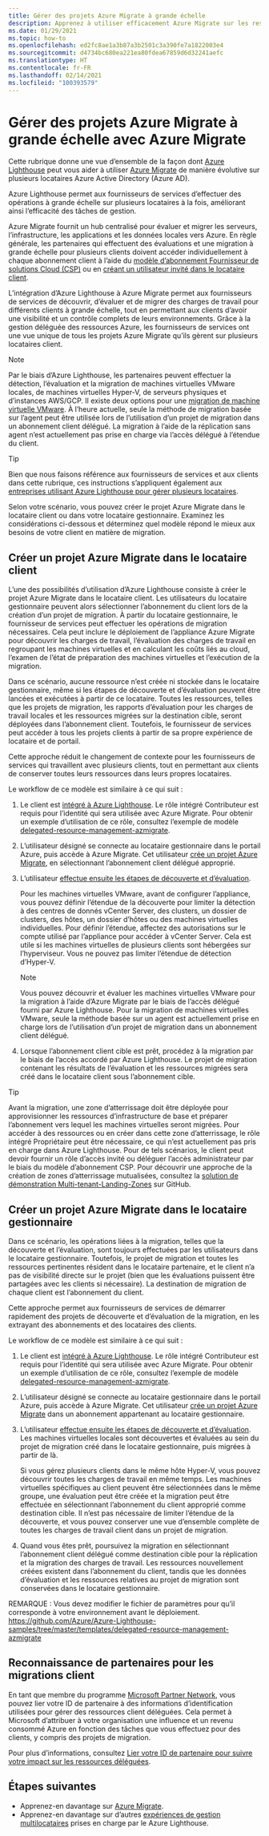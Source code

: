 ```yaml
---
title: Gérer des projets Azure Migrate à grande échelle
description: Apprenez à utiliser efficacement Azure Migrate sur les ressources client déléguées.
ms.date: 01/29/2021
ms.topic: how-to
ms.openlocfilehash: ed2fc8ae1a3b87a3b2501c3a390fe7a1822003e4
ms.sourcegitcommit: d4734bc680ea221ea80fdea67859d6d32241aefc
ms.translationtype: HT
ms.contentlocale: fr-FR
ms.lasthandoff: 02/14/2021
ms.locfileid: "100393579"
---
```

# <a name="manage-azure-migrate-projects-at-scale-with-azure-lighthouse"></a>Gérer des projets Azure Migrate à grande échelle avec Azure Migrate

Cette rubrique donne une vue d’ensemble de la façon dont [Azure Lighthouse](../overview.md) peut vous aider à utiliser [Azure Migrate](../../migrate/migrate-services-overview.md) de manière évolutive sur plusieurs locataires Azure Active Directory (Azure AD).

Azure Lighthouse permet aux fournisseurs de services d’effectuer des opérations à grande échelle sur plusieurs locataires à la fois, améliorant ainsi l’efficacité des tâches de gestion.

Azure Migrate fournit un hub centralisé pour évaluer et migrer les serveurs, l’infrastructure, les applications et les données locales vers Azure. En règle générale, les partenaires qui effectuent des évaluations et une migration à grande échelle pour plusieurs clients doivent accéder individuellement à chaque abonnement client à l’aide du [modèle d’abonnement Fournisseur de solutions Cloud (CSP)](/partner-center/customers-revoke-admin-privileges) ou en [créant un utilisateur invité dans le locataire client](../../active-directory/external-identities/what-is-b2b.md).

L’intégration d’Azure Lighthouse à Azure Migrate permet aux fournisseurs de services de découvrir, d’évaluer et de migrer des charges de travail pour différents clients à grande échelle, tout en permettant aux clients d’avoir une visibilité et un contrôle complets de leurs environnements. Grâce à la gestion déléguée des ressources Azure, les fournisseurs de services ont une vue unique de tous les projets Azure Migrate qu’ils gèrent sur plusieurs locataires client.

> [!NOTE]
> Par le biais d’Azure Lighthouse, les partenaires peuvent effectuer la détection, l’évaluation et la migration de machines virtuelles VMware locales, de machines virtuelles Hyper-V, de serveurs physiques et d’instances AWS/GCP. Il existe deux options pour une [migration de machine virtuelle VMware](../../migrate/server-migrate-overview.md). À l’heure actuelle, seule la méthode de migration basée sur l’agent peut être utilisée lors de l’utilisation d’un projet de migration dans un abonnement client délégué. La migration à l’aide de la réplication sans agent n’est actuellement pas prise en charge via l’accès délégué à l’étendue du client.

> [!TIP]
> Bien que nous faisons référence aux fournisseurs de services et aux clients dans cette rubrique, ces instructions s’appliquent également aux [entreprises utilisant Azure Lighthouse pour gérer plusieurs locataires](../concepts/enterprise.md).

Selon votre scénario, vous pouvez créer le projet Azure Migrate dans le locataire client ou dans votre locataire gestionnaire. Examinez les considérations ci-dessous et déterminez quel modèle répond le mieux aux besoins de votre client en matière de migration.

## <a name="create-an-azure-migrate-project-in-the-customer-tenant"></a>Créer un projet Azure Migrate dans le locataire client

L’une des possibilités d’utilisation d’Azure Lighthouse consiste à créer le projet Azure Migrate dans le locataire client. Les utilisateurs du locataire gestionnaire peuvent alors sélectionner l’abonnement du client lors de la création d’un projet de migration. À partir du locataire gestionnaire, le fournisseur de services peut effectuer les opérations de migration nécessaires. Cela peut inclure le déploiement de l’appliance Azure Migrate pour découvrir les charges de travail, l’évaluation des charges de travail en regroupant les machines virtuelles et en calculant les coûts liés au cloud, l’examen de l’état de préparation des machines virtuelles et l’exécution de la migration.

Dans ce scénario, aucune ressource n’est créée ni stockée dans le locataire gestionnaire, même si les étapes de découverte et d’évaluation peuvent être lancées et exécutées à partir de ce locataire. Toutes les ressources, telles que les projets de migration, les rapports d’évaluation pour les charges de travail locales et les ressources migrées sur la destination cible, seront déployées dans l’abonnement client. Toutefois, le fournisseur de services peut accéder à tous les projets clients à partir de sa propre expérience de locataire et de portail.

Cette approche réduit le changement de contexte pour les fournisseurs de services qui travaillent avec plusieurs clients, tout en permettant aux clients de conserver toutes leurs ressources dans leurs propres locataires.

Le workflow de ce modèle est similaire à ce qui suit :

1. Le client est [intégré à Azure Lighthouse](onboard-customer.md). Le rôle intégré Contributeur est requis pour l’identité qui sera utilisée avec Azure Migrate. Pour obtenir un exemple d’utilisation de ce rôle, consultez l’exemple de modèle [delegated-resource-management-azmigrate](https://github.com/Azure/Azure-Lighthouse-samples/tree/master/templates/delegated-resource-management-azmigrate).
1. L’utilisateur désigné se connecte au locataire gestionnaire dans le portail Azure, puis accède à Azure Migrate. Cet utilisateur [crée un projet Azure Migrate](../../migrate/create-manage-projects.md), en sélectionnant l’abonnement client délégué approprié.
1. L’utilisateur [effectue ensuite les étapes de découverte et d’évaluation](../../migrate/tutorial-discover-vmware.md).

   Pour les machines virtuelles VMware, avant de configurer l’appliance, vous pouvez définir l’étendue de la découverte pour limiter la détection à des centres de donnés vCenter Server, des clusters, un dossier de clusters, des hôtes, un dossier d’hôtes ou des machines virtuelles individuelles. Pour définir l’étendue, affectez des autorisations sur le compte utilisé par l’appliance pour accéder à vCenter Server. Cela est utile si les machines virtuelles de plusieurs clients sont hébergées sur l’hyperviseur. Vous ne pouvez pas limiter l’étendue de détection d’Hyper-V.

    > [!NOTE]
    > Vous pouvez découvrir et évaluer les machines virtuelles VMware pour la migration à l’aide d’Azure Migrate par le biais de l’accès délégué fourni par Azure Lighthouse. Pour la migration de machines virtuelles VMware, seule la méthode basée sur un agent est actuellement prise en charge lors de l’utilisation d’un projet de migration dans un abonnement client délégué.

1. Lorsque l’abonnement client cible est prêt, procédez à la migration par le biais de l’accès accordé par Azure Lighthouse. Le projet de migration contenant les résultats de l’évaluation et les ressources migrées sera créé dans le locataire client sous l’abonnement cible.

> [!TIP]
> Avant la migration, une zone d’atterrissage doit être déployée pour approvisionner les ressources d’infrastructure de base et préparer l’abonnement vers lequel les machines virtuelles seront migrées. Pour accéder à des ressources ou en créer dans cette zone d’atterrissage, le rôle intégré Propriétaire peut être nécessaire, ce qui n’est actuellement pas pris en charge dans Azure Lighthouse. Pour de tels scénarios, le client peut devoir fournir un rôle d’accès invité ou déléguer l’accès administrateur par le biais du modèle d’abonnement CSP. Pour découvrir une approche de la création de zones d’atterrissage mutualisées, consultez la [solution de démonstration Multi-tenant-Landing-Zones](https://github.com/Azure/Multi-tenant-Landing-Zones) sur GitHub.

## <a name="create-an-azure-migrate-project-in-the-managing-tenant"></a>Créer un projet Azure Migrate dans le locataire gestionnaire

Dans ce scénario, les opérations liées à la migration, telles que la découverte et l’évaluation, sont toujours effectuées par les utilisateurs dans le locataire gestionnaire. Toutefois, le projet de migration et toutes les ressources pertinentes résident dans le locataire partenaire, et le client n’a pas de visibilité directe sur le projet (bien que les évaluations puissent être partagées avec les clients si nécessaire). La destination de migration de chaque client est l’abonnement du client.

Cette approche permet aux fournisseurs de services de démarrer rapidement des projets de découverte et d’évaluation de la migration, en les extrayant des abonnements et des locataires des clients.

Le workflow de ce modèle est similaire à ce qui suit :

1. Le client est [intégré à Azure Lighthouse](onboard-customer.md). Le rôle intégré Contributeur est requis pour l’identité qui sera utilisée avec Azure Migrate. Pour obtenir un exemple d’utilisation de ce rôle, consultez l’exemple de modèle [delegated-resource-management-azmigrate](https://github.com/Azure/Azure-Lighthouse-samples/tree/master/templates/delegated-resource-management-azmigrate).
1. L’utilisateur désigné se connecte au locataire gestionnaire dans le portail Azure, puis accède à Azure Migrate. Cet utilisateur [crée un projet Azure Migrate](../../migrate/create-manage-projects.md) dans un abonnement appartenant au locataire gestionnaire.
1. L’utilisateur [effectue ensuite les étapes de découverte et d’évaluation](../../migrate/tutorial-discover-vmware.md). Les machines virtuelles locales sont découvertes et évaluées au sein du projet de migration créé dans le locataire gestionnaire, puis migrées à partir de là.

   Si vous gérez plusieurs clients dans le même hôte Hyper-V, vous pouvez découvrir toutes les charges de travail en même temps. Les machines virtuelles spécifiques au client peuvent être sélectionnées dans le même groupe, une évaluation peut être créée et la migration peut être effectuée en sélectionnant l’abonnement du client approprié comme destination cible. Il n’est pas nécessaire de limiter l’étendue de la découverte, et vous pouvez conserver une vue d’ensemble complète de toutes les charges de travail client dans un projet de migration.

1. Quand vous êtes prêt, poursuivez la migration en sélectionnant l’abonnement client délégué comme destination cible pour la réplication et la migration des charges de travail. Les ressources nouvellement créées existent dans l’abonnement du client, tandis que les données d’évaluation et les ressources relatives au projet de migration sont conservées dans le locataire gestionnaire.

REMARQUE : Vous devez modifier le fichier de paramètres pour qu’il corresponde à votre environnement avant le déploiement. https://github.com/Azure/Azure-Lighthouse-samples/tree/master/templates/delegated-resource-management-azmigrate

## <a name="partner-recognition-for-customer-migrations"></a>Reconnaissance de partenaires pour les migrations client

En tant que membre du programme [Microsoft Partner Network](https://partner.microsoft.com), vous pouvez lier votre ID de partenaire à des informations d’identification utilisées pour gérer des ressources client déléguées. Cela permet à Microsoft d’attribuer à votre organisation une influence et un revenu consommé Azure en fonction des tâches que vous effectuez pour des clients, y compris des projets de migration.

Pour plus d’informations, consultez [Lier votre ID de partenaire pour suivre votre impact sur les ressources déléguées](partner-earned-credit.md).

## <a name="next-steps"></a>Étapes suivantes

- Apprenez-en davantage sur [Azure Migrate](../../migrate/migrate-services-overview.md).
- Apprenez-en davantage sur d’autres [expériences de gestion multilocataires](../concepts/cross-tenant-management-experience.md) prises en charge par le Azure Lighthouse.
